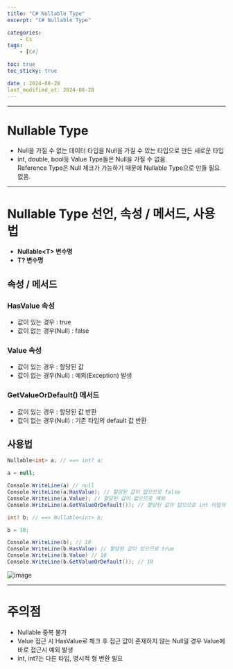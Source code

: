 ```yaml
---
title: "C# Nullable Type"
excerpt: "C# Nullable Type"

categories:
    - Cs
tags:
    - [C#]

toc: true
toc_sticky: true

date : 2024-08-28
last_modified_at: 2024-08-28
---
```


---

# Nullable Type

- Null을 가질 수 없는 데이터 타입을 Null을 가질 수 있는 타입으로 만든 새로운 타입
- int, double, bool등 Value Type들은 Null을 가질 수 없음.<br>
Reference Type은 Null 체크가 가능하기 때문에 Nullable Type으로 만들 필요 없음.

---

# Nullable Type 선언, 속성 / 메서드, 사용법

- <strong>Nullable\<T\> 변수명</strong>
- <strong>T? 변수명</strong>

## 속성 / 메서드

### HasValue 속성

- 값이 있는 경우 : true
- 값이 없는 경우(Null) : false

### Value 속성

- 값이 있는 경우 : 할당된 값
- 값이 없는 경우(Null) : 예외(Exception) 발생

### GetValueOrDefault() 메서드
- 값이 있는 경우 : 할당된 값 반환
- 값이 없는 경우(Null) : 기존 타입의 default 값 반환

## 사용법

```cs
Nullable<int> a; // ==> int? a;

a = null;

Console.WriteLine(a) // null
Console.WriteLine(a.HasValue); // 할당된 값이 없으므로 false
Console.WriteLine(a.Value); // 할당된 값이 없으므로 예외
Console.WriteLine(a.GetValueOrDefault()); // 할당된 값이 없으므로 int 타입의 default 값인 0 반환

int? b; // ==> Nullable<int> b;

b = 10;

Console.WriteLine(b); // 10
Console.WriteLine(b.HasValue) // 할당된 값이 있으므로 true
Console.WriteLine(b.Value) // 10
Console.WriteLine(b.GetValueOrDefault()); // 10
```

![image](https://github.com/user-attachments/assets/b2854452-5542-48ea-8d4d-cf30b60c0e9f)

---

# 주의점

- Nullable 중복 불가
- Value 접근 시 HasValue로 체크 후 접근
    값이 존재하지 않는 Null일 경우 Value에 바로 접근시 예외 발생
- int, int?는 다른 타입, 명시적 형 변환 필요